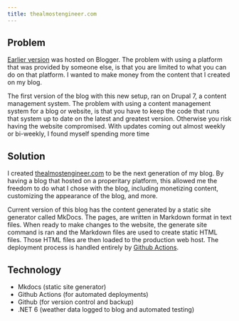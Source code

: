 ```yaml
---
title: thealmostengineer.com
---
```


## Problem

[Earlier version](/projects/scrap-code-dump) was hosted on Blogger. The problem 
with using a platform that was provided by someone else, is that you are limited 
to what you can do on that platform. I wanted to make money from the content that 
I created on my blog.

The first version of the blog with this new setup, ran on Drupal 7, a content 
management system. The problem with using a content management system for a blog or 
website, is that you have to keep the code that runs that system up to date on the 
latest and greatest version. Otherwise you risk having the website compromised. 
With updates coming out almost weekly or bi-weekly, I found myself spending more time 

## Solution

I created [thealmostengineer.com](/) to be the next generation of my blog. By having 
a blog that hosted on a properitary platform, this allowed me the freedom to do 
what I chose with the blog, including monetizing content, customizing the appearance
of the blog, and more.

Current version of this blog has the content generated by a static site generator 
called MkDocs. The pages, are written in Markdown format in text files. When ready 
to make changes to the website, the generate site command is ran and the Markdown files
are used to create static HTML files. Those HTML files are then loaded to the 
production web host. The deployment process is handled entirely by 
<a href="https://docs.github.com/en/actions" target="_blank">Github Actions</a>.

## Technology

* Mkdocs (static site generator)
* Github Actions (for automated deployments)
* Github (for version control and backup)
* .NET 6 (weather data logged to blog and automated testing)
